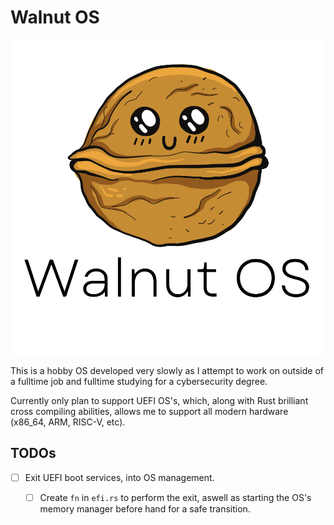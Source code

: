# Walnut OS
<p align="center">
  <img alt="Walnut Logo" src="assets/img/WalnutComplete.svg">
</p>




This is a hobby OS developed very slowly as I attempt to work on outside of a fulltime job and fulltime studying for a cybersecurity degree.

Currently only plan to support UEFI OS's, which, along with Rust brilliant cross compiling abilities, allows me to support all modern hardware (x86_64, ARM, RISC-V, etc).

## TODOs

- [ ] Exit UEFI boot services, into OS management.
  - [ ] Create `fn` in `efi.rs` to perform the exit, aswell as starting the OS's memory manager before hand for a safe transition.



